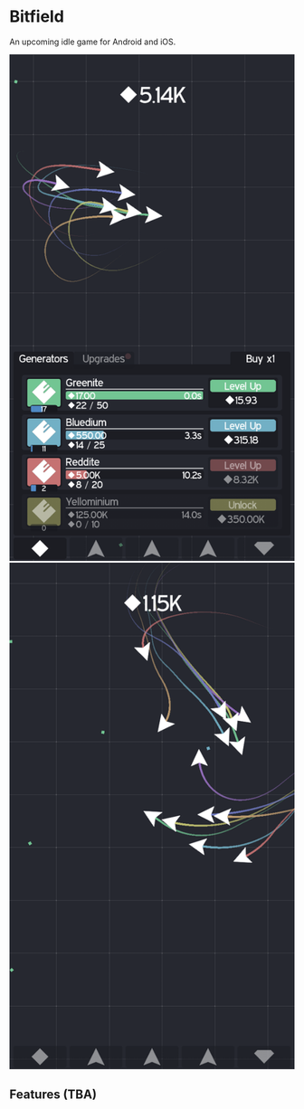 # Bitfield

An upcoming idle game for Android and iOS.

![alt text](screenshots/game_oct_25_1.png "img1")
![alt text](screenshots/game_oct_25_2.png "img2")

## Features (TBA)